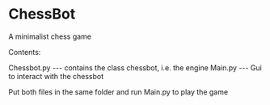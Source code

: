 # ChessBot
A minimalist chess game

Contents:

Chessbot.py --- contains the class chessbot, i.e. the engine
Main.py     --- Gui to interact with the chessbot

Put both files in the same folder and run Main.py to play the game
